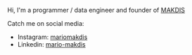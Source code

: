 Hi, I'm a programmer / data engineer and founder of [MAKDIS](http://github.com/makdis-io)

Catch me on social media:
* Instagram: [mariomakdis](https://www.instagram.com/mariomakdis)
* Linkedin: [mario-makdis](https://www.linkedin.com/in/mario-makdis/)
